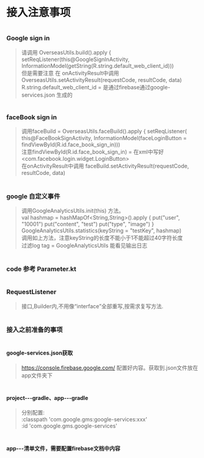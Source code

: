 # <h1>接入注意事项</h1>
# <h3>Google sign in</h3> 
> 请调用 OverseasUtils.build().apply {
>  setReqListener(this@GoogleSignInActivity,
>     InformationModel(getString(R.string.default_web_client_id)))</br>
> 但是需要注意 在 onActivityResult中调用  OverseasUtils.setActivityResult(requestCode, resultCode, data)</br>
> R.string.default_web_client_id = 是通过firebase通过google-services.json 生成的

# <h3>faceBook sign in</h3> 
> 调用faceBuild = OverseasUtils.faceBuild().apply {
         setReqListener(
          this@FaceBookSignActivity,
          InformationModel(faceLoginButton = findViewById(R.id.face_book_sign_in)))</br>
> 注意findViewById(R.id.face_book_sign_in) = 在xml中写好<com.facebook.login.widget.LoginButton></br>
> 在onActivityResult中调用  faceBuild.setActivityResult(requestCode, resultCode, data)

# <h3>google 自定义事件</h3> 
> 调用GoogleAnalyticsUtils.init(this) 方法。</br>
> val hashmap = hashMapOf<String,String>().apply {
                 put("user", "10001")
                 put("content", "test")
                 put("type", "image")
             }</br>
> GoogleAnalyticsUtils.statistics(keyString = "testKey", hashmap)</br>
> 调用如上方法，注意keyString的长度不能小于1不能超过40字符长度</br>
> 过滤log tag = GoogleAnalyticsUtils 能看见输出日志

# <h3>code 参考  Parameter.kt</h3> 

# <h3>RequestListener</h3>
> 接口,Builder内,不用像“interface”全部重写,按需求复写方法.

# <h3>接入之前准备的事项</h3>
# <h4>google-services.json获取</h4>
> https://console.firebase.google.com/ 配置好内容。获取到.json文件放在app文件夹下</br>
# <h4>project---gradle、app---gradle</h4>
> 分别配置:</br>
> :classpath 'com.google.gms:google-services:xxx'</br>
> :id 'com.google.gms.google-services'
# <h4>app---清单文件，需要配置firebase文档中内容</h4>


